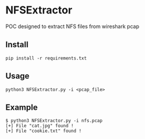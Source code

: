 # NFSExtractor
POC designed to extract NFS files from wireshark pcap

## Install
```
pip install -r requirements.txt
```

## Usage
```
python3 NFSExtractor.py -i <pcap_file>
```

## Example
```
$ python3 NFSExtractor.py -i nfs.pcap
[+] File "cat.jpg" found !
[+] File "cookie.txt" found !
```
